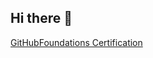 ## Hi there 👋

[GitHubFoundations Certification](https://www.credly.com/badges/c052d04c-a896-4ab5-8f3e-ed5a0f262832/public_url)
<div data-iframe-width="150" data-iframe-height="270" data-share-badge-id="c052d04c-a896-4ab5-8f3e-ed5a0f262832" data-share-badge-host="https://www.credly.com"></div><script type="text/javascript" async src="//cdn.credly.com/assets/utilities/embed.js"></script>
